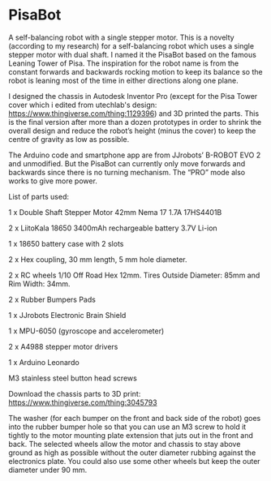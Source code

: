 # PisaBot
A self-balancing robot with a single stepper motor.
This is a novelty (according to my research) for a self-balancing robot which uses a single stepper motor with dual shaft. I named it the PisaBot based on the famous Leaning Tower of Pisa. The inspiration for the robot name is from the constant forwards and backwards rocking motion to keep its balance so the robot is leaning most of the time in either directions along one plane.
            
I designed the chassis in Autodesk Inventor Pro (except for the Pisa Tower cover which i edited from utechlab's design: https://www.thingiverse.com/thing:1129396) and 3D printed the parts. This is the final version after more than a dozen prototypes in order to shrink the overall design and reduce the robot’s height (minus the cover) to keep the centre of gravity as low as possible.

The Arduino code and smartphone app are from JJrobots’ B-ROBOT EVO 2 and unmodified. But the PisaBot can currently only move forwards and backwards since there is no turning mechanism. The “PRO” mode also works to give more power.

List of parts used:

1 x Double Shaft Stepper Motor 42mm Nema 17 1.7A 17HS4401B

2 x LiitoKala 18650 3400mAh rechargeable battery 3.7V Li-ion

1 x 18650 battery case with 2 slots

2 x Hex coupling, 30 mm length, 5 mm hole diameter.

2 x RC wheels 1/10 Off Road Hex 12mm. Tires Outside Diameter: 85mm and Rim Width: 34mm.

2 x Rubber Bumpers Pads

1 x JJrobots Electronic Brain Shield

1 x MPU-6050 (gyroscope and accelerometer)

2 x A4988 stepper motor drivers

1 x Arduino Leonardo

M3 stainless steel button head screws

Download the chassis parts to 3D print:
https://www.thingiverse.com/thing:3045793

The washer (for each bumper on the front and back side of the robot) goes into the rubber bumper hole so that you can use an M3 screw to hold it tightly to the motor mounting plate extension that juts out in the front and back. The selected wheels allow the motor and chassis to stay above ground as high as possible without the outer diameter rubbing against the electronics plate. You could also use some other wheels but keep the outer diameter under 90 mm.

